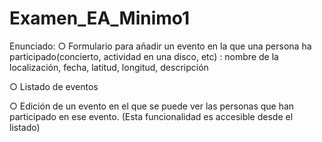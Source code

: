 # Examen_EA_Minimo1

Enunciado:
○ Formulario para añadir un evento en la que una persona ha participado(concierto, actividad en una disco, etc) : nombre de la localización, fecha, latitud, longitud, descripción

○ Listado de eventos

○ Edición de un evento en el que se puede ver las personas que han participado en ese evento. (Esta funcionalidad es accesible desde el listado)
